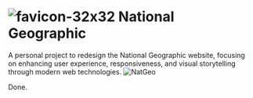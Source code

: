 # ![favicon-32x32](https://github.com/user-attachments/assets/250118ab-bdc9-4def-8126-16012d16a7cc) National Geographic
A personal project to redesign the National Geographic website, focusing on enhancing user experience, responsiveness, and visual storytelling through modern web technologies.
![NatGeo](https://github.com/user-attachments/assets/ea2b46aa-9917-40e8-b3ee-cf7f0e07e988)

Done.

